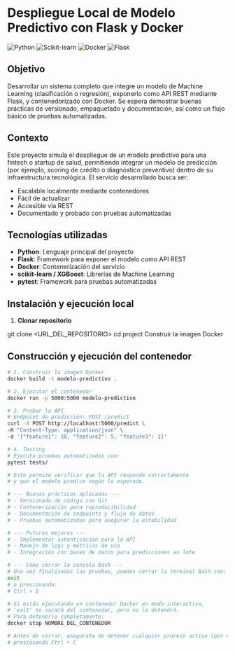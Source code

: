 # Despliegue Local de Modelo Predictivo con Flask y Docker


![Python](https://img.shields.io/badge/Python-3776AB?style=for-the-badge&logo=python&logoColor=white)
![Scikit-learn](https://img.shields.io/badge/Scikit--learn-F7931E?style=for-the-badge&logo=scikitlearn&logoColor=white)
![Docker](https://img.shields.io/badge/Docker-2496ED?style=for-the-badge&logo=docker&logoColor=white)
![Flask](https://img.shields.io/badge/Flask-000000?style=for-the-badge&logo=flask&logoColor=white)

## Objetivo
Desarrollar un sistema completo que integre un modelo de Machine Learning (clasificación o regresión), exponerlo como API REST mediante Flask, y contenedorizado con Docker. Se espera demostrar buenas prácticas de versionado, empaquetado y documentación, así como un flujo básico de pruebas automatizadas.

## Contexto
Este proyecto simula el despliegue de un modelo predictivo para una fintech o startup de salud, permitiendo integrar un modelo de predicción (por ejemplo, scoring de crédito o diagnóstico preventivo) dentro de su infraestructura tecnológica. El servicio desarrollado busca ser:

- Escalable localmente mediante contenedores
- Fácil de actualizar
- Accesible vía REST
- Documentado y probado con pruebas automatizadas

## Tecnologías utilizadas
- **Python**: Lenguaje principal del proyecto  
- **Flask**: Framework para exponer el modelo como API REST  
- **Docker**: Contenerización del servicio  
- **scikit-learn / XGBoost**: Librerías de Machine Learning  
- **pytest**: Framework para pruebas automatizadas



## Instalación y ejecución local
1. **Clonar repositorio**

git clone <URL_DEL_REPOSITORIO>
cd project
Construir la imagen Docker


## Construcción y ejecución del contenedor

```bash
# 1. Construir la imagen Docker
docker build -t modelo-predictivo .

# 2. Ejecutar el contenedor
docker run -p 5000:5000 modelo-predictivo

# 3. Probar la API
# Endpoint de predicción: POST /predict
curl -X POST http://localhost:5000/predict \
-H "Content-Type: application/json" \
-d '{"feature1": 10, "feature2": 5, "feature3": 1}'

# 4. Testing
# Ejecuta pruebas automatizadas con:
pytest tests/

# Esto permite verificar que la API responde correctamente 
# y que el modelo predice según lo esperado.

# --- Buenas prácticas aplicadas ---
# - Versionado de código con Git
# - Contenerización para reproducibilidad
# - Documentación de endpoints y flujo de datos
# - Pruebas automatizadas para asegurar la estabilidad

# --- Futuras mejoras ---
# - Implementar autenticación para la API
# - Manejo de logs y métricas de uso
# - Integración con bases de datos para predicciones en lote

# --- Cómo cerrar la consola Bash ---
# Una vez finalizadas las pruebas, puedes cerrar la terminal Bash con:
exit
# o presionando:
# Ctrl + D

# Si estás ejecutando un contenedor Docker en modo interactivo, 
# 'exit' te sacará del contenedor, pero no lo detendrá.
# Para detenerlo completamente:
docker stop NOMBRE_DEL_CONTENEDOR

# Antes de cerrar, asegúrate de detener cualquier proceso activo (por ejemplo, un servidor Flask)
# presionando Ctrl + C
